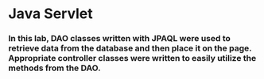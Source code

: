 # Java Servlet
### In this lab, DAO classes written with JPAQL were used to retrieve data from the database and then place it on the page. Appropriate controller classes were written to easily utilize the methods from the DAO.